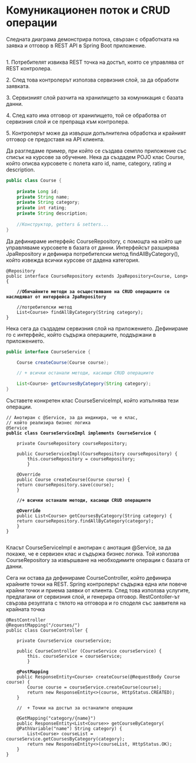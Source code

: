 # Комуникационен поток и CRUD операции

Следната диаграма демонстрира потока, свързан с обработката на заявка и отговор в REST API в Spring Boot приложение.

<figure><img src="../../assets/image (97).png" alt=""><figcaption></figcaption></figure>

1\.      Потребителят извиква REST точка на достъп, която се управлява от REST контролера.

2\.      След това контролерът използва сервизния слой, за да обработи заявката.

3\.      Сервизният слой разчита на хранилището за комуникация с базата данни.

4\.      След като има отговор от хранилището, той се обработва от сервизния слой и се препраща към контролера.

5\.      Контролерът може да извърши допълнителна обработка и крайният отговор се предоставя на API клиента.

Да разгледаме пример, при който се създава семпло приложение със списък на курсове за обучение. Нека да създадем POJO клас Course, който описва курсовете с полета като id, name, category, rating и description.

```java
public class Course {
    
    private Long id;
    private String name;
    private String category;
    private int rating;
    private String description;
    
    //Конструктор, getters & setters...
}
```

Да дефинираме интерфейс CourseRepository, с помощта на който ще управляваме курсовете в базата от данни. Интерфейсът разширява JpaRepository и дефинира потребителски метод findAllByCategory(), който извежда всички курсове от дадена категория.

<pre class="language-java"><code class="lang-java">@Repository
public interface CourseRepository extends JpaRepository&#x3C;Course, Long> {

<strong>    //Обичайните методи за осъществяване на CRUD операциите се наследяват от интерфейса JpaRepository
</strong>
    //потребителски метод
    List&#x3C;Course> findAllByCategory(String category);
}
</code></pre>

Нека сега да създадем сервизния слой на приложението. Дефинираме го с интерфейс, който съдържа операциите, поддържани в приложението.

```java
public interface CourseService {

    Course createCourse(Course course);

    // + всички останали методи, касаещи CRUD операциите

    List<Course> getCoursesByCategory(String category);
}
```

&#x20;Съставете конкретен клас CourseServiceImpl, който изпълнява тези операции.

<pre class="language-java"><code class="lang-java">// Анотиран с @Service, за да индикира, че е клас, 
// който реализира бизнес логика 
@Service
<strong>public class CourseServiceImpl implements CourseService {
</strong>
    private CourseRepository courseRepository;

    public CourseServiceImpl(CourseRepository courseRepository) {
        this.courseRepository = courseRepository;
        }
    
    @Override
    public Course createCourse(Course course) {
    return courseRepository.save(course);
    }

<strong>    //+ всички останали методи, касаещи CRUD операциите
</strong>
<strong>    @Override
</strong>    public List&#x3C;Course> getCoursesByCategory(String category) {
    return courseRepository.findAllByCategory(category);
    }
}

</code></pre>

Класът CourseServiceImpl е анотиран с анотация @Service, за да покаже, че е сервизен клас и съдържа бизнес логика. Той използва CourseRepository за извършване на необходимите операции с базата от данни.

Сега ни остава да дефинираме CourseController, който дефинира крайните точки на REST. Spring контролерът съдържа една или повече крайни точки и приема заявки от клиента. След това използва услугите, предлагани от сервизния слой, и генерира отговор. RestContoller-ът свързва резултата с тялото на отговора и го споделя със заявителя на крайната точка

<pre class="language-java"><code class="lang-java">@RestController
@RequestMapping("/courses/")
public class CourseController {

    private CourseService courseService;

    public CourseController (CourseService courseService) {
        this. courseService = courseService;
        }

<strong>    @PostMapping
</strong>    public ResponseEntity&#x3C;Course> createCourse(@RequestBody Course course) {
        Course course = courseService.createCourse(course);
        return new ResponseEntity&#x3C;>(course, HttpStatus.CREATED); 
    }

    //  + Точки на достъп за останалите операции
        
    @GetMapping("category/{name}")
    public ResponseEntity&#x3C;List&#x3C;Course>> getCourseByCategory(
    @PathVariable("name") String category) {
        List&#x3C;Course> courseList = courseService.getCoursesByCategory(category);
        return new ResponseEntity&#x3C;>(courseList, HttpStatus.OK); 
    }
}

</code></pre>
